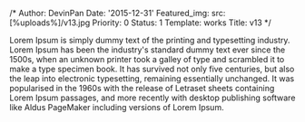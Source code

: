 /*
Author: DevinPan
Date: '2015-12-31'
Featured_img:
  src: [%uploads%]/v13.jpg
Priority: 0
Status: 1
Template: works
Title: v13
*/
<p>Lorem Ipsum is simply dummy text of the printing and typesetting industry. Lorem Ipsum has been the industry's standard dummy text ever since the 1500s, when an unknown printer took a galley of type and scrambled it to make a type specimen book. It has survived not only five centuries, but also the leap into electronic typesetting, remaining essentially unchanged. It was popularised in the 1960s with the release of Letraset sheets containing Lorem Ipsum passages, and more recently with desktop publishing software like Aldus PageMaker including versions of Lorem Ipsum.</p>